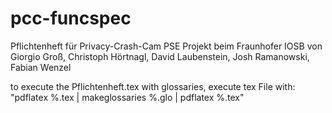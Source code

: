 # pcc-funcspec
Pflichtenheft für Privacy-Crash-Cam
PSE Projekt beim Fraunhofer IOSB
von Giorgio Groß, Christoph Hörtnagl, David Laubenstein,  Josh Ramanowski,  Fabian Wenzel 

to execute the Pflichtenheft.tex with glossaries, execute tex File with: "pdflatex %.tex | makeglossaries %.glo | pdflatex %.tex"
